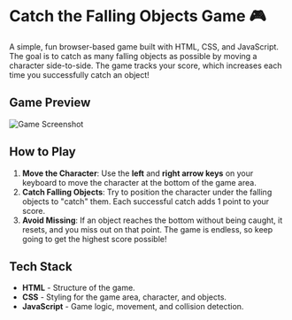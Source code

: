 # Catch the Falling Objects Game 🎮

A simple, fun browser-based game built with HTML, CSS, and JavaScript. The goal is to catch as many falling objects as possible by moving a character side-to-side. The game tracks your score, which increases each time you successfully catch an object!

## Game Preview

![Game Screenshot](screenshot.png)

## How to Play

1. **Move the Character**: Use the **left** and **right arrow keys** on your keyboard to move the character at the bottom of the game area.
2. **Catch Falling Objects**: Try to position the character under the falling objects to "catch" them. Each successful catch adds 1 point to your score.
3. **Avoid Missing**: If an object reaches the bottom without being caught, it resets, and you miss out on that point. The game is endless, so keep going to get the highest score possible!

## Tech Stack

- **HTML** - Structure of the game.
- **CSS** - Styling for the game area, character, and objects.
- **JavaScript** - Game logic, movement, and collision detection.

